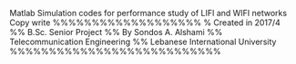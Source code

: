 Matlab Simulation codes for performance study of LIFI and WIFI networks
Copy write 
%%%%%%%%%%%%%%%%%%%
% Created in 2017/4
%% B.Sc. Senior Project
%% By Sondos A. Alshami
%% Telecommunication Engineering 
%% Lebanese International University
%%%%%%%%%%%%%%%%%%%%%%%%%%%
